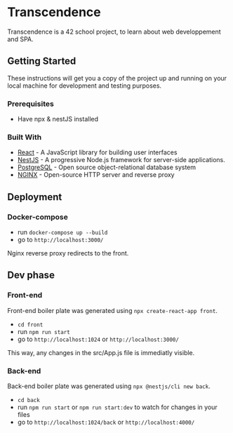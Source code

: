 # Transcendence

Transcendence is a 42 school project, to learn about web developpement and SPA.

## Getting Started

These instructions will get you a copy of the project up and running on your local machine for development and testing purposes.

### Prerequisites

- Have npx & nestJS installed

### Built With

* [React](https://reactjs.org/) - A JavaScript library for building user interfaces
* [NestJS](https://nestjs.com/) - A progressive Node.js framework for server-side applications.
* [PostgreSQL](https://www.postgresql.org/) - Open source object-relational database system
* [NGINX](https://www.nginx.com/) - Open-source HTTP server and reverse proxy

## Deployment

### Docker-compose

- run `docker-compose up --build`
- go to `http://localhost:3000/`

Nginx reverse proxy redirects to the front.

## Dev phase

### Front-end

Front-end boiler plate was generated using `npx create-react-app front`.
- `cd front`
- run `npm run start`
- go to `http://localhost:1024` or `http://localhost:3000/`

This way, any changes in the src/App.js file is immediatly visible.

### Back-end

Back-end boiler plate was generated using `npx @nestjs/cli new back`.
- `cd back`
- run `npm run start` or `npm run start:dev` to watch for changes in your files
- go to `http://localhost:1024/back` or `http://localhost:4000/`